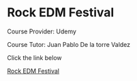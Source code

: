 # Rock EDM Festival

Course Provider: Udemy

Course Tutor: Juan Pablo De la torre Valdez

Click the link below

[Rock EDM Festival](https://rockedmfestiival.netlify.app)
